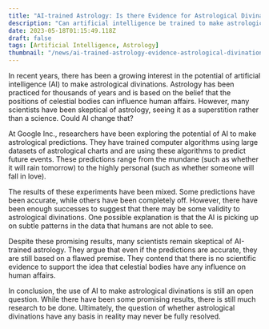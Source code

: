 ```yaml
---
title: "AI-trained Astrology: Is there Evidence for Astrological Divinations?"
description: "Can artificial intelligence be trained to make astrological predictions and is there any evidence for astrological divinations? Read on to find out!"
date: 2023-05-18T01:15:49.118Z
draft: false
tags: [Artificial Intelligence, Astrology]
thumbnail: "/news/ai-trained-astrology-evidence-astrological-divinations/thumb.png"
---
```


In recent years, there has been a growing interest in the potential of artificial intelligence (AI) to make astrological divinations. Astrology has been practiced for thousands of years and is based on the belief that the positions of celestial bodies can influence human affairs. However, many scientists have been skeptical of astrology, seeing it as a superstition rather than a science. Could AI change that?

At Google Inc., researchers have been exploring the potential of AI to make astrological predictions. They have trained computer algorithms using large datasets of astrological charts and are using these algorithms to predict future events. These predictions range from the mundane (such as whether it will rain tomorrow) to the highly personal (such as whether someone will fall in love).

The results of these experiments have been mixed. Some predictions have been accurate, while others have been completely off. However, there have been enough successes to suggest that there may be some validity to astrological divinations. One possible explanation is that the AI is picking up on subtle patterns in the data that humans are not able to see.

Despite these promising results, many scientists remain skeptical of AI-trained astrology. They argue that even if the predictions are accurate, they are still based on a flawed premise. They contend that there is no scientific evidence to support the idea that celestial bodies have any influence on human affairs.

In conclusion, the use of AI to make astrological divinations is still an open question. While there have been some promising results, there is still much research to be done. Ultimately, the question of whether astrological divinations have any basis in reality may never be fully resolved.

